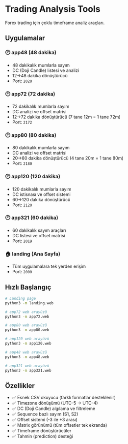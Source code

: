 # Trading Analysis Tools

Forex trading için çoklu timeframe analiz araçları.

## Uygulamalar

### 🕐 app48 (48 dakika)
- 48 dakikalık mumlarla sayım
- DC (Doji Candle) listesi ve analizi
- 12→48 dakika dönüştürücü
- Port: `2020`

### 🕐 app72 (72 dakika)
- 72 dakikalık mumlarla sayım
- DC analizi ve offset matrisi
- 12→72 dakika dönüştürücü (7 tane 12m = 1 tane 72m)
- Port: `2172`

### 🕐 app80 (80 dakika)
- 80 dakikalık mumlarla sayım
- DC analizi ve offset matrisi
- 20→80 dakika dönüştürücü (4 tane 20m = 1 tane 80m)
- Port: `2180`

### 🕐 app120 (120 dakika)
- 120 dakikalık mumlarla sayım
- DC istisnası ve offset sistemi
- 60→120 dakika dönüştürücü
- Port: `2120`

### 🕐 app321 (60 dakika)
- 60 dakikalık sayım araçları
- DC listesi ve offset matrisi
- Port: `2019`

### 🏠 landing (Ana Sayfa)
- Tüm uygulamalara tek yerden erişim
- Port: `2000`

## Hızlı Başlangıç

```bash
# Landing page
python3 -m landing.web

# app72 web arayüzü
python3 -m app72.web

# app80 web arayüzü
python3 -m app80.web

# app120 web arayüzü
python3 -m app120.web

# app48 web arayüzü
python3 -m app48.web

# app321 web arayüzü
python3 -m app321.web
```

## Özellikler

- ✅ Esnek CSV okuyucu (farklı formatlar desteklenir)
- ✅ Timezone dönüşümü (UTC-5 → UTC-4)
- ✅ DC (Doji Candle) algılama ve filtreleme
- ✅ Sequence bazlı sayım (S1, S2)
- ✅ Offset sistemi (-3 ile +3 arası)
- ✅ Matrix görünümü (tüm offsetler tek ekranda)
- ✅ Timeframe dönüştürücüler
- ✅ Tahmin (prediction) desteği
